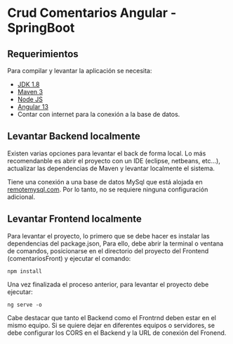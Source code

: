 # Crud Comentarios Angular - SpringBoot


## Requerimientos

Para compilar y levantar la aplicación se necesita:

- [JDK 1.8](http://www.oracle.com/technetwork/java/javase/downloads/jdk8-downloads-2133151.html)
- [Maven 3](https://maven.apache.org)
- [Node JS](https://nodejs.org/es/)
- [Angular 13](https://angular.io/)
- Contar con internet para la conexión a la base de datos.  

## Levantar Backend localmente

Existen varias opciones para levantar el back de forma local. Lo más recomendanble es abrir el proyecto con un IDE (eclipse, netbeans, etc...), actualizar las dependencias de Maven y levantar localmente el sistema.

Tiene una conexión a una base de datos MySql que está alojada en [remotemysql.com](https://remotemysql.com). Por lo tanto, no se requiere ninguna configuración adicional.

## Levantar Frontend localmente

Para levantar el proyecto, lo primero que se debe hacer es instalar las dependencias del package.json, Para ello, debe abrir la terminal o ventana de comandos, posicionarse en el directorio del proyecto del Frontend (comentariosFront) y ejecutar el comando:
```shell
npm install
```
Una vez finalizada el proceso anterior, para levantar el proyecto debe ejecutar:
```shell
ng serve -o
```
Cabe destacar que tanto el Backend como el Frontrnd deben estar en el mismo equipo. Si se quiere dejar en diferentes equipos o servidores, se debe configurar los CORS en el Backend y la URL de conexión del Fronend.


